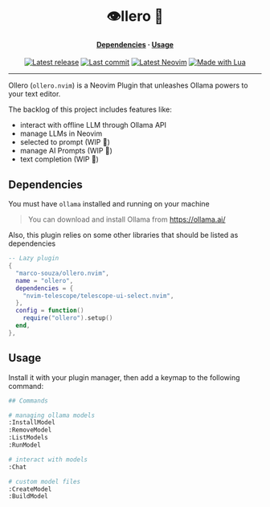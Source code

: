 <h1 align="center">👁️llero 🦙</h1>
<div>
  <h4 align="center">
    <a href="#dependencies">Dependencies</a> ·
    <a href="#usage">Usage</a>
  </h4>
</div>
<div align="center">
  <a href="https://github.com/marco-souza/ollero.nvim/releases/latest"
    ><img
      alt="Latest release"
      src="https://img.shields.io/github/v/release/marco-souza/ollero.nvim?style=for-the-badge&logo=starship&logoColor=D9E0EE&labelColor=302D41&&color=d9b3ff&include_prerelease&sort=semver"
  /></a>
  <a href="https://github.com/marco-souza/ollero.nvim/pulse"
    ><img
      alt="Last commit"
      src="https://img.shields.io/github/last-commit/marco-souza/ollero.nvim?style=for-the-badge&logo=github&logoColor=D9E0EE&labelColor=302D41&color=9fdf9f"
  /></a>
  <a href="https://github.com/neovim/neovim/releases/latest"
    ><img
      alt="Latest Neovim"
      src="https://img.shields.io/github/v/release/neovim/neovim?style=for-the-badge&logo=neovim&logoColor=D9E0EE&label=Neovim&labelColor=302D41&color=99d6ff&sort=semver"
  /></a>
  <a href="http://www.lua.org/"
    ><img
      alt="Made with Lua"
      src="https://img.shields.io/badge/Built%20with%20Lua-grey?style=for-the-badge&logo=lua&logoColor=D9E0EE&label=Lua&labelColor=302D41&color=b3b3ff"
  /></a>
  <!-- <a href="https://www.buymeacoffee.com/marco-souza" -->
  <!--   ><img -->
  <!--     alt="Buy me a coffee" -->
  <!--     src="https://img.shields.io/badge/Buy%20me%20a%20coffee-grey?style=for-the-badge&logo=buymeacoffee&logoColor=D9E0EE&label=Sponsor&labelColor=302D41&color=ffff99" -->
  <!-- /></a> -->
</div>
<hr />

Ollero (`ollero.nvim`) is a Neovim Plugin that unleashes Ollama powers to your
text editor.

The backlog of this project includes features like:

- interact with offline LLM through Ollama API
- manage LLMs in Neovim
- selected to prompt (WIP 🚧)
- manage AI Prompts (WIP 🚧)
- text completion (WIP 🚧)

## Dependencies

You must have `ollama` installed and running on your machine

> You can download and install Ollama from https://ollama.ai/

Also, this plugin relies on some other libraries that should be listed as
dependencies

```lua
-- Lazy plugin
{
  "marco-souza/ollero.nvim",
  name = "ollero",
  dependencies = {
    "nvim-telescope/telescope-ui-select.nvim",
  },
  config = function()
    require("ollero").setup()
  end,
},
```

## Usage

Install it with your plugin manager, then add a keymap to the following command:

```sh
## Commands

# managing ollama models
:InstallModel
:RemoveModel
:ListModels
:RunModel

# interact with models
:Chat

# custom model files
:CreateModel
:BuildModel
```
